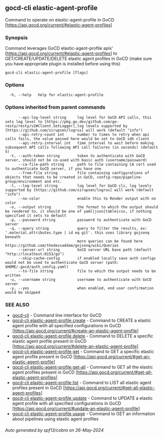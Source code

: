 ## gocd-cli elastic-agent-profile

Command to operate on elastic-agent-profile in GoCD [https://api.gocd.org/current/#elastic-agent-profiles]

### Synopsis

Command leverages GoCD elastic-agent-profile apis' [https://api.gocd.org/current/#elastic-agent-profiles] to 
GET/CREATE/UPDATE/DELETE elastic agent profiles in GoCD (make sure you have appropriate plugin is installed before using this)

```
gocd-cli elastic-agent-profile [flags]
```

### Options

```
  -h, --help   help for elastic-agent-profile
```

### Options inherited from parent commands

```
      --api-log-level string     log level for GoCD API calls, this sets log level to [https://pkg.go.dev/github.com/go-resty/resty/v2#Client.SetLogger],log levels supported by [https://github.com/sirupsen/logrus] will work (default "info")
      --api-retry-count int      number to times to retry when api calls fails, the value passed here would be set to GoCD sdk client
      --api-retry-interval int   time interval to wait before making subsequent API calls following API call failures (in seconds) (default 5)
  -t, --auth-token string        token to authenticate with GoCD server, should not be co-used with basic auth (username/password)
      --ca-file-path string      path to file containing CA cert used to authenticate GoCD server, if you have one
      --from-file string         file containing configurations of objects that needs to be created in GoCD, config-repo/pipeline-group/environment and etc.
  -l, --log-level string         log level for GoCD cli, log levels supported by [https://github.com/sirupsen/logrus] will work (default "info")
      --no-color                 enable this to Render output with no color
  -o, --output string            the format to which the output should be rendered to, it should be one of yaml|json|table|csv, if nothing specified it sets to default
  -p, --password string          password to authenticate with GoCD server
  -q, --query string             query to filter the results, ex: '.material.attributes.type | id eq git'. this uses library gojsonq beneath
                                 more queries can be found here https://github.com/thedevsaddam/gojsonq/wiki/Queries
      --server-url string        GoCD server URL base path (default "http://localhost:8153/go")
      --skip-cache-config        if enabled locally save auth configs would not be used to authenticate GoCD server (path: $HOME/.gocd/auth_config.yaml)
      --to-file string           file to which the output needs to be written
  -u, --username string          username to authenticate with GoCD server
  -y, --yes                      when enabled, end user confirmation would be skipped
```

### SEE ALSO

* [gocd-cli](gocd-cli.md)	 - Command line interface for GoCD
* [gocd-cli elastic-agent-profile create](gocd-cli_elastic-agent-profile_create.md)	 - Command to CREATE a elastic agent profile with all specified configurations in GoCD [https://api.gocd.org/current/#create-an-elastic-agent-profile]
* [gocd-cli elastic-agent-profile delete](gocd-cli_elastic-agent-profile_delete.md)	 - Command to DELETE a specific elastic agent profile present in GoCD [https://api.gocd.org/current/#delete-an-elastic-agent-profile]
* [gocd-cli elastic-agent-profile get](gocd-cli_elastic-agent-profile_get.md)	 - Command to GET a specific elastic agent profile present in GoCD [https://api.gocd.org/current/#get-an-elastic-agent-profile]
* [gocd-cli elastic-agent-profile get-all](gocd-cli_elastic-agent-profile_get-all.md)	 - Command to GET all the elastic agent profiles present in GoCD [https://api.gocd.org/current/#get-all-elastic-agent-profiles]
* [gocd-cli elastic-agent-profile list](gocd-cli_elastic-agent-profile_list.md)	 - Command to LIST all elastic agent profiles present in GoCD [https://api.gocd.org/current/#get-all-elastic-agent-profiles]
* [gocd-cli elastic-agent-profile update](gocd-cli_elastic-agent-profile_update.md)	 - Command to UPDATE a elastic agent profile with all specified configurations in GoCD [https://api.gocd.org/current/#update-an-elastic-agent-profile]
* [gocd-cli elastic-agent-profile usage](gocd-cli_elastic-agent-profile_usage.md)	 - Command to GET an information about pipelines using elastic agent profiles

###### Auto generated by spf13/cobra on 26-May-2024
